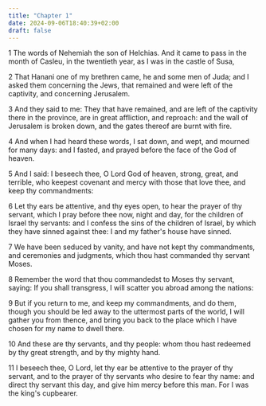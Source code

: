 ```yaml
---
title: "Chapter 1"
date: 2024-09-06T18:40:39+02:00
draft: false
---
```




1 The words of Nehemiah the son of Helchias. And it came to pass in the month of Casleu, in the twentieth year, as I was in the castle of Susa,

2 That Hanani one of my brethren came, he and some men of Juda; and I asked them concerning the Jews, that remained and were left of the captivity, and concerning Jerusalem.

3 And they said to me: They that have remained, and are left of the captivity there in the province, are in great affliction, and reproach: and the wall of Jerusalem is broken down, and the gates thereof are burnt with fire.

4 And when I had heard these words, I sat down, and wept, and mourned for many days: and I fasted, and prayed before the face of the God of heaven.

5 And I said: I beseech thee, O Lord God of heaven, strong, great, and terrible, who keepest covenant and mercy with those that love thee, and keep thy commandments:

6 Let thy ears be attentive, and thy eyes open, to hear the prayer of thy servant, which I pray before thee now, night and day, for the children of Israel thy servants: and I confess the sins of the children of Israel, by which they have sinned against thee: I and my father's house have sinned.

7 We have been seduced by vanity, and have not kept thy commandments, and ceremonies and judgments, which thou hast commanded thy servant Moses.

8 Remember the word that thou commandedst to Moses thy servant, saying: If you shall transgress, I will scatter you abroad among the nations:

9 But if you return to me, and keep my commandments, and do them, though you should be led away to the uttermost parts of the world, I will gather you from thence, and bring you back to the place which I have chosen for my name to dwell there.

10 And these are thy servants, and thy people: whom thou hast redeemed by thy great strength, and by thy mighty hand.

11 I beseech thee, O Lord, let thy ear be attentive to the prayer of thy servant, and to the prayer of thy servants who desire to fear thy name: and direct thy servant this day, and give him mercy before this man. For I was the king's cupbearer.

